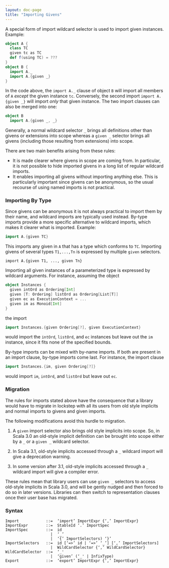 ```yaml
---
layout: doc-page
title: "Importing Givens"
---
```


A special form of import wildcard selector is used to import given instances. Example:
```scala
object A {
  class TC
  given tc as TC
  def f(using TC) = ???
}
object B {
  import A._
  import A.{given _}
}
```
In the code above, the `import A._` clause of object `B` will import all members
of `A` _except_ the given instance `tc`. Conversely, the second import `import A.{given _}` will import _only_ that given instance.
The two import clauses can also be merged into one:
```scala
object B
  import A.{given _, _}
```

Generally, a normal wildcard selector `_` brings all definitions other than givens or extensions into scope
whereas a `given _` selector brings all givens (including those resulting from extensions) into scope.

There are two main benefits arising from these rules:

 - It is made clearer where givens in scope are coming from.
   In particular, it is not possible to hide imported givens in a long list of regular wildcard imports.
 - It enables importing all givens
   without importing anything else. This is particularly important since givens
   can be anonymous, so the usual recourse of using named imports is not
   practical.

### Importing By Type

Since givens can be anonymous it is not always practical to import them by their name, and wildcard imports are typically used instead. By-type imports provide a more specific alternative to wildcard imports, which makes it clearer what is imported. Example:

```scala
import A.{given TC}
```
This imports any given in `A` that has a type which conforms to `TC`. Importing givens of several types `T1,...,Tn`
is expressed by multiple `given` selectors.
```
import A.{given T1, ..., given Tn}
```
Importing all given instances of a parameterized type is expressed by wildcard arguments.
For instance, assuming the object
```scala
object Instances {
  given intOrd as Ordering[Int]
  given [T: Ordering] listOrd as Ordering[List[T]]
  given ec as ExecutionContext = ...
  given im as Monoid[Int]
}
```
the import
```scala
import Instances.{given Ordering[?], given ExecutionContext}
```
would import the `intOrd`, `listOrd`, and `ec` instances but leave out the `im` instance, since it fits none of the specified bounds.

By-type imports can be mixed with by-name imports. If both are present in an import clause, by-type imports come last. For instance, the import clause
```scala
import Instances.{im, given Ordering[?]}
```
would import `im`, `intOrd`, and `listOrd` but leave out `ec`.

<!--
Bounded wildcard selectors also work for normal imports and exports. For instance, consider the following `enum` definition:
```scala
enum Color {
  case Red, Green, Blue, Magenta

  def isPrimary(c: Color): Boolean = ...
}
export Color.{_: Color}
```
The export clause makes all four `Color` values available as unqualified constants, but
leaves the `isPrimary` method alone.
-->

### Migration

The rules for imports stated above have the consequence that a library
would have to migrate in lockstep with all its users from old style implicits and
normal imports to givens and given imports.

The following modifications avoid this hurdle to migration.

 1. A `given` import selector also brings old style implicits into scope. So, in Scala 3.0
    an old-style implicit definition can be brought into scope either by a `_` or a `given _` wildcard selector.

 2. In Scala 3.1, old-style implicits accessed through a `_` wildcard import will give a deprecation warning.

 3. In some version after 3.1, old-style implicits accessed through a `_` wildcard import will give a compiler error.

These rules mean that library users can use `given _` selectors to access old-style implicits in Scala 3.0,
and will be gently nudged and then forced to do so in later versions. Libraries can then switch to
representation clauses once their user base has migrated.

### Syntax

```
Import            ::=  ‘import’ ImportExpr {‘,’ ImportExpr}
ImportExpr        ::=  StableId ‘.’ ImportSpec
ImportSpec        ::=  id
                    |  ‘_’
                    |  ‘{’ ImportSelectors) ‘}’
ImportSelectors   ::=  id [‘=>’ id | ‘=>’ ‘_’] [‘,’ ImportSelectors]
                    |  WildCardSelector {‘,’ WildCardSelector}
WildCardSelector  ::=  ‘_'
                    |  ‘given’ (‘_' | InfixType)
Export            ::=  ‘export’ ImportExpr {‘,’ ImportExpr}
```